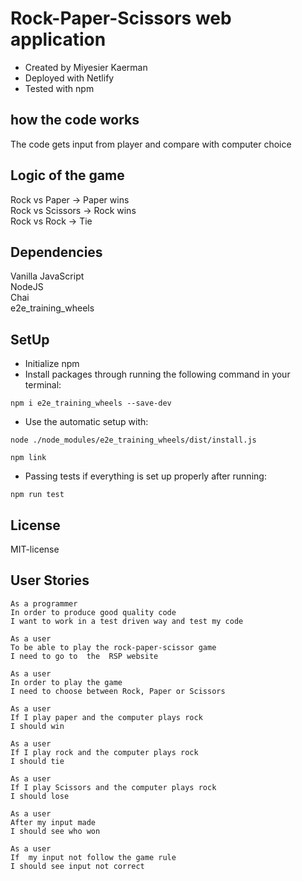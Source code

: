 # Rock-Paper-Scissors web application
* Created by Miyesier Kaerman 
* Deployed with Netlify
* Tested with npm

## how the code works
The code gets input from player and compare with computer choice 

## Logic of the game
Rock vs Paper -> Paper wins  
Rock vs Scissors -> Rock wins  
Rock vs Rock -> Tie

## Dependencies
Vanilla JavaScript  
NodeJS  
Chai  
e2e_training_wheels  

## SetUp
* Initialize npm
* Install packages through running the following command in your terminal:
```
npm i e2e_training_wheels --save-dev
```
* Use the automatic setup with:
```
node ./node_modules/e2e_training_wheels/dist/install.js
```
```
npm link
```
* Passing tests if everything is set up properly after running:
```
npm run test
```

## License
MIT-license

## User Stories
```
As a programmer  
In order to produce good quality code  
I want to work in a test driven way and test my code  
```
```
As a user  
To be able to play the rock-paper-scissor game  
I need to go to  the  RSP website  
```
```
As a user  
In order to play the game  
I need to choose between Rock, Paper or Scissors  

```

```
As a user  
If I play paper and the computer plays rock  
I should win 
```
```
As a user  
If I play rock and the computer plays rock  
I should tie 
```
```
As a user  
If I play Scissors and the computer plays rock  
I should lose 
```
```
As a user  
After my input made
I should see who won  
```
```
As a user  
If  my input not follow the game rule
I should see input not correct
```